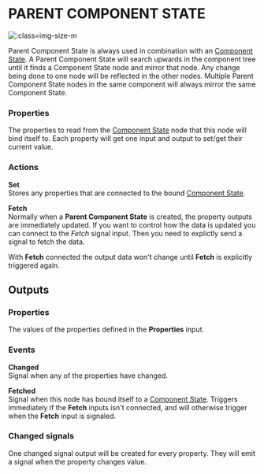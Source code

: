 # PARENT COMPONENT STATE

![](parent-component-state.png ':class=img-size-m')

Parent Component State is always used in combination with an [Component State](/nodes/componentutils/component-state.md). A Parent Component State will search upwards in the component tree until it finds a Component State node and mirror that node. Any change being done to one node will be reflected in the other nodes. Multiple Parent Component State nodes in the same component will always mirror the same Component State.


### Properties
The properties to read from the [Component State](/nodes/componentutils/component-state.md) node that this node will bind itself to. Each property will get one input and output to set/get their current value.

### Actions

**Set**  
Stores any properties that are connected to the bound [Component State](/nodes/componentutils/component-state.md).

**Fetch**  
Normally when a **Parent Component State** is created, the property outputs are immediately updated. If you want to control how the data is updated you can connect to the _Fetch_ signal input. Then you need to explictly send a signal to fetch the data.

With **Fetch** connected the output data won't change until **Fetch** is explicitly triggered again.

## Outputs

### Properties

The values of the properties defined in the **Properties** input.

### Events

**Changed**  
Signal when any of the properties have changed.

**Fetched**  
Signal when this node has bound itself to a [Component State](/nodes/componentutils/component-state.md). Triggers immediately if the **Fetch** inputs isn't connected, and will otherwise trigger when the **Fetch** input is signaled.
### Changed signals

One changed signal output will be created for every property. They will emit a signal when the property changes value.
